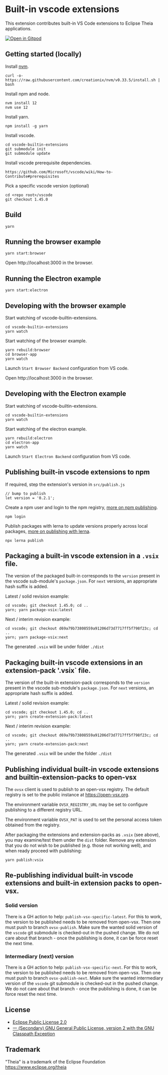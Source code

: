 # Built-in vscode extensions

This extension contributes built-in VS Code extensions to Eclipse Theia applications.

[![Open in Gitpod](https://gitpod.io/button/open-in-gitpod.svg)](https://gitpod.io/#https://github.com/theia-ide/vscode-builtin-extensions)

## Getting started (locally)

Install [nvm](https://github.com/creationix/nvm#install-script).

    curl -o- https://raw.githubusercontent.com/creationix/nvm/v0.33.5/install.sh | bash

Install npm and node.

    nvm install 12
    nvm use 12

Install yarn.

    npm install -g yarn

Install vscode.

    cd vscode-builtin-extensions
    git submodule init
    git submodule update

Install vscode prerequisite dependencies.

    https://github.com/Microsoft/vscode/wiki/How-to-Contribute#prerequisites

Pick a specific vscode version (optional)

    cd <repo root>/vscode
    git checkout 1.45.0

## Build

    yarn

## Running the browser example

    yarn start:browser

Open http://localhost:3000 in the browser.

## Running the Electron example

    yarn start:electron

## Developing with the browser example

Start watching of vscode-builtin-extensions.

    cd vscode-builtin-extensions
    yarn watch

Start watching of the browser example.

    yarn rebuild:browser
    cd browser-app
    yarn watch

Launch `Start Browser Backend` configuration from VS code.

Open http://localhost:3000 in the browser.

## Developing with the Electron example

Start watching of vscode-builtin-extensions.

    cd vscode-builtin-extensions
    yarn watch

Start watching of the electron example.

    yarn rebuild:electron
    cd electron-app
    yarn watch

Launch `Start Electron Backend` configuration from VS code.

## Publishing built-in vscode extensions to npm

If required, step the extension's version in `src/publish.js`

    // bump to publish
    let version = '0.2.1';

Create a npm user and login to the npm registry, [more on npm publishing](https://docs.npmjs.com/getting-started/publishing-npm-packages).

    npm login

Publish packages with lerna to update versions properly across local packages, [more on publishing with lerna](https://github.com/lerna/lerna#publish).

    npx lerna publish

## Packaging a built-in vscode extension in a `.vsix` file.

The version of the packaged built-in corresponds to the `version` present in the vscode sub-module's `package.json`. For `next` versions, an appropriate hash suffix is added.

Latest / solid revision example:

    cd vscode; git checkout 1.45.0; cd ..
    yarn; yarn package-vsix:latest

Next / interim revision example:

    cd vscode; git checkout d69a79b73808559a91206d73d7717ff5f798f23c; cd ..
    yarn; yarn package-vsix:next

The generated `.vsix` will be under folder `./dist`

## Packaging built-in vscode extensions in an extension-pack '.vsix` file.

The version of the built-in extension-pack corresponds to the `version` present in the vscode sub-module's `package.json`. For `next` versions, an appropriate hash suffix is added.

Latest / solid revision example:

    cd vscode; git checkout 1.45.0; cd ..
    yarn; yarn create-extension-pack:latest

Next / interim revision example:

    cd vscode; git checkout d69a79b73808559a91206d73d7717ff5f798f23c; cd ..
    yarn; yarn create-extension-pack:next

The generated `.vsix` will be under the folder `./dist`

## Publishing individual built-in vscode extensions and builtin-extension-packs to open-vsx

The `ovsx` client is used to publish to an open-vsx registry. The default registry is set to the public instance at https://open-vsx.org.

The environment variable `OVSX_REGISTRY_URL` may be set to configure publishing to a different registry URL.

The environment variable `OVSX_PAT` is used to set the personal access token obtained from the registry.

After packaging the extensions and extension-packs as `.vsix` (see above), you may examine/test them under the `dist` folder. Remove any extension that you do not wish to be published (e.g. those not working well), and when ready proceed with publishing:

    yarn publish:vsix

## Re-publishing individual built-in vscode extensions and built-in extension packs to open-vsx.

### Solid version

There is a GH action to help: `publish-vsx-specific-latest`. For this to work, the version to be published needs to be removed from open-vsx. Then one must push to branch `ovsx-publish`. Make sure the wanted solid version of the `vscode` git submodule is checked-out in the pushed change. We do not care about that branch - once the publishing is done, it can be force reset the next time.

### Intermediary (next) version

There is a GH action to help: `publish-vsx-specific-next`. For this to work, the version to be published needs to be removed from open-vsx. Then one must push to branch `ovsx-publish-next`. Make sure the wanted intermediary version of the `vscode` git submodule is checked-out in the pushed change. We do not care about that branch - once the publishing is done, it can be force reset the next time.

## License

- [Eclipse Public License 2.0](LICENSE)
- [一 (Secondary) GNU General Public License, version 2 with the GNU Classpath Exception](LICENSE)

## Trademark

"Theia" is a trademark of the Eclipse Foundation
https://www.eclipse.org/theia
